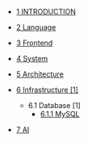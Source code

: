   - [1 INTRODUCTION](/INTRODUCTION.md)
  - [2 Language](/Language/README.md)
    
  - [3 Frontend](/Frontend/README.md)
    
  - [4 System](/System/README.md)
    
  - [5 Architecture](/Architecture/README.md)
    
  - [6 Infrastructure [1]](/Infrastructure/README.md)
    - 6.1 Database [1]
      - [6.1.1 MySQL](/Infrastructure/Database/MySQL.md)
  - [7 AI](/AI/README.md)
    